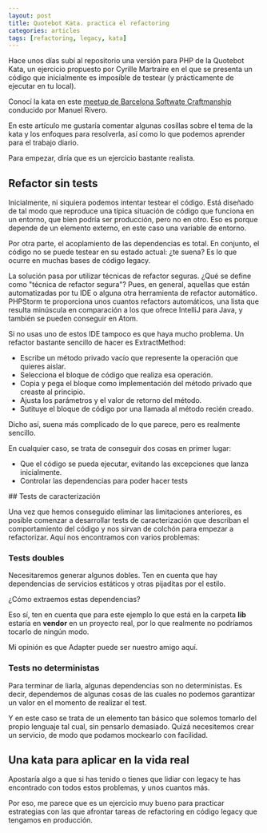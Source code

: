 ```yaml
---
layout: post
title: Quotebot Kata. practica el refactoring
categories: articles
tags: [refactoring, legacy, kata]
---
```


Hace unos días subí al repositorio una versión para PHP de la Quotebot Kata, un ejercicio propuesto por Cyrille Martraire en el que se presenta un código que inicialmente es imposible de testear (y prácticamente de ejecutar en tu local).

Conocí la kata en este [meetup de Barcelona Softwate Craftmanship](https://www.meetup.com/es-ES/Barcelona-Software-Craftsmanship/events/245882537/) conducido por Manuel Rivero.

En este artículo me gustaría comentar algunas cosillas sobre el tema de la kata y los enfoques para resolverla, así como lo que podemos aprender para el trabajo diario.

Para empezar, diría que es un ejercicio bastante realista.

## Refactor sin tests

Inicialmente, ni siquiera podemos intentar testear el código. Está diseñado de tal modo que reproduce una típica situación de código que funciona en un entorno, que bien podría ser producción, pero no en otro. Eso es porque depende de un elemento externo, en este caso una variable de entorno.

Por otra parte, el acoplamiento de las dependencias es total. En conjunto, el código no se puede testear en su estado actual: ¿te suena? Es lo que ocurre en muchas bases de código legacy.

La solución pasa por utilizar técnicas de refactor seguras. ¿Qué se define como "técnica de refactor segura"? Pues, en general, aquellas que están automatizadas por tu IDE o alguna otra herramienta de refactor automático. PHPStorm te proporciona unos cuantos refactors automáticos, una lista que resulta minúscula en comparación a los que ofrece IntelliJ para Java, y también se pueden conseguir en Atom.

Si no usas uno de estos IDE tampoco es que haya mucho problema. Un refactor bastante sencillo de hacer es ExtractMethod:

* Escribe un método privado vacío que represente la operación que quieres aislar.
* Selecciona el bloque de código que realiza esa operación.
* Copia y pega el bloque como implementación del método privado que creaste al principio.
* Ajusta los parámetros y el valor de retorno del método.
* Sutituye el bloque de código por una llamada al método recién creado.

Dicho así, suena más complicado de lo que parece, pero es realmente sencillo.

En cualquier caso, se trata de conseguir dos cosas en primer lugar:

* Que el código se pueda ejecutar, evitando las excepciones que lanza inicialmente.
* Controlar las dependencias para poder hacer tests

## Tests de caracterización

Una vez que hemos conseguido eliminar las limitaciones anteriores, es posible comenzar a desarrollar tests de caracterización que describan el comportamiento del código y nos sirvan de colchón para empezar a refactorizar. Aquí nos encontramos con varios problemas:

### Tests doubles

Necesitaremos generar algunos dobles. Ten en cuenta que hay dependencias de servicios estáticos y otras pijaditas por el estilo.

¿Cómo extraemos estas dependencias?

Eso sí, ten en cuenta que para este ejemplo lo que está en la carpeta **lib** estaría en **vendor** en un proyecto real, por lo que realmente no podríamos tocarlo de ningún modo.

Mi opinión es que Adapter puede ser nuestro amigo aquí.

### Tests no deterministas

Para terminar de liarla, algunas dependencias son no deterministas. Es decir, dependemos de algunas cosas de las cuales no podemos garantizar un valor en el momento de realizar el test.

Y en este caso se trata de un elemento tan básico que solemos tomarlo del propio lenguaje tal cual, sin pensarlo demasiado. Quizá necesitemos crear un servicio, de modo que podamos mockearlo con facilidad.

## Una kata para aplicar en la vida real

Apostaría algo a que si has tenido o tienes que lidiar con legacy te has encontrado con todos estos problemas, y unos cuantos más.

Por eso, me parece que es un ejercicio muy bueno para practicar estrategias con las que afrontar tareas de refactoring en código legacy que tengamos en producción.